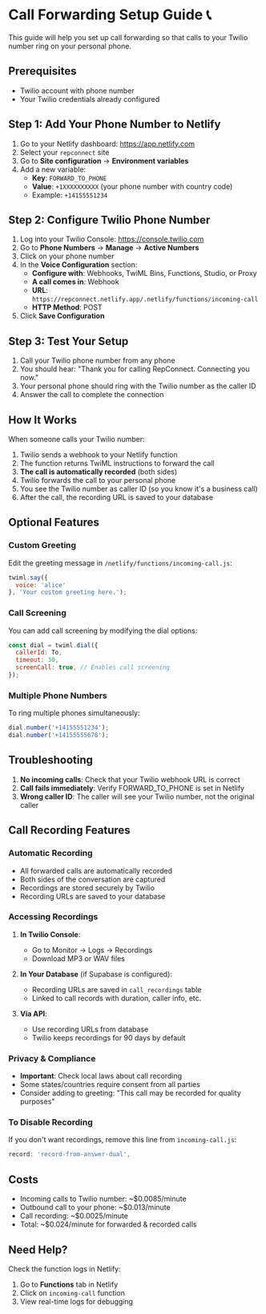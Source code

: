 # Call Forwarding Setup Guide 📞

This guide will help you set up call forwarding so that calls to your Twilio number ring on your personal phone.

## Prerequisites
- Twilio account with phone number
- Your Twilio credentials already configured

## Step 1: Add Your Phone Number to Netlify

1. Go to your Netlify dashboard: https://app.netlify.com
2. Select your `repconnect` site
3. Go to **Site configuration** → **Environment variables**
4. Add a new variable:
   - **Key**: `FORWARD_TO_PHONE`
   - **Value**: `+1XXXXXXXXXX` (your phone number with country code)
   - Example: `+14155551234`

## Step 2: Configure Twilio Phone Number

1. Log into your Twilio Console: https://console.twilio.com
2. Go to **Phone Numbers** → **Manage** → **Active Numbers**
3. Click on your phone number
4. In the **Voice Configuration** section:
   - **Configure with**: Webhooks, TwiML Bins, Functions, Studio, or Proxy
   - **A call comes in**: Webhook
   - **URL**: `https://repconnect.netlify.app/.netlify/functions/incoming-call`
   - **HTTP Method**: POST
5. Click **Save Configuration**

## Step 3: Test Your Setup

1. Call your Twilio phone number from any phone
2. You should hear: "Thank you for calling RepConnect. Connecting you now."
3. Your personal phone should ring with the Twilio number as the caller ID
4. Answer the call to complete the connection

## How It Works

When someone calls your Twilio number:
1. Twilio sends a webhook to your Netlify function
2. The function returns TwiML instructions to forward the call
3. **The call is automatically recorded** (both sides)
4. Twilio forwards the call to your personal phone
5. You see the Twilio number as caller ID (so you know it's a business call)
6. After the call, the recording URL is saved to your database

## Optional Features

### Custom Greeting
Edit the greeting message in `/netlify/functions/incoming-call.js`:
```javascript
twiml.say({
  voice: 'alice'
}, 'Your custom greeting here.');
```

### Call Screening
You can add call screening by modifying the dial options:
```javascript
const dial = twiml.dial({
  callerId: To,
  timeout: 30,
  screenCall: true, // Enables call screening
});
```

### Multiple Phone Numbers
To ring multiple phones simultaneously:
```javascript
dial.number('+14155551234');
dial.number('+14155555678');
```

## Troubleshooting

1. **No incoming calls**: Check that your Twilio webhook URL is correct
2. **Call fails immediately**: Verify FORWARD_TO_PHONE is set in Netlify
3. **Wrong caller ID**: The caller will see your Twilio number, not the original caller

## Call Recording Features

### Automatic Recording
- All forwarded calls are automatically recorded
- Both sides of the conversation are captured
- Recordings are stored securely by Twilio
- Recording URLs are saved to your database

### Accessing Recordings
1. **In Twilio Console**: 
   - Go to Monitor → Logs → Recordings
   - Download MP3 or WAV files
   
2. **In Your Database** (if Supabase is configured):
   - Recording URLs are saved in `call_recordings` table
   - Linked to call records with duration, caller info, etc.

3. **Via API**: 
   - Use recording URLs from database
   - Twilio keeps recordings for 90 days by default

### Privacy & Compliance
- **Important**: Check local laws about call recording
- Some states/countries require consent from all parties
- Consider adding to greeting: "This call may be recorded for quality purposes"

### To Disable Recording
If you don't want recordings, remove this line from `incoming-call.js`:
```javascript
record: 'record-from-answer-dual',
```

## Costs

- Incoming calls to Twilio number: ~$0.0085/minute
- Outbound call to your phone: ~$0.013/minute
- Call recording: ~$0.0025/minute
- Total: ~$0.024/minute for forwarded & recorded calls

## Need Help?

Check the function logs in Netlify:
1. Go to **Functions** tab in Netlify
2. Click on `incoming-call` function
3. View real-time logs for debugging
